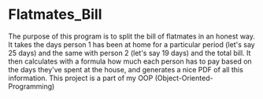 # Flatmates_Bill
The purpose of this program is to split the bill of flatmates in an honest way. It takes the days person 1 has been at home for a particular period (let's say 25 days) and the same with person 2 (let's say 19 days) and the total bill. It then calculates with a formula how much each person has to pay based on the days they've spent at the house, and generates a nice PDF of all this information. This project is a part of my OOP (Object-Oriented-Programming)
